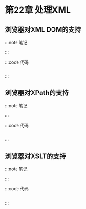 # 第22章 处理XML

## 浏览器对XML DOM的支持

:::note 笔记

:::

:::code 代码

```js

```

:::

## 浏览器对XPath的支持

:::note 笔记

:::

:::code 代码

```js

```

:::

## 浏览器对XSLT的支持

:::note 笔记

:::

:::code 代码

```js

```

:::
